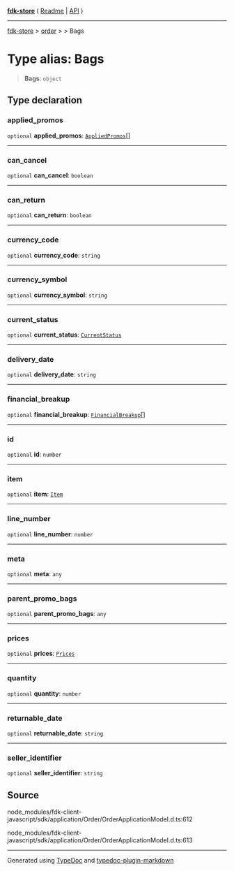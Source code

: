 [**fdk-store**](../../../README.md) ( [Readme](../../../README.md) \| [API](../../../API.md) )

---

[fdk-store](../../../API.md) > [order](../../README.md) > [<internal>](../README.md) > Bags

# Type alias: Bags

> **Bags**: `object`

## Type declaration

### applied_promos

`optional` **applied_promos**: [`AppliedPromos`](type-alias.AppliedPromos.md)[]

---

### can_cancel

`optional` **can_cancel**: `boolean`

---

### can_return

`optional` **can_return**: `boolean`

---

### currency_code

`optional` **currency_code**: `string`

---

### currency_symbol

`optional` **currency_symbol**: `string`

---

### current_status

`optional` **current_status**: [`CurrentStatus`](type-alias.CurrentStatus.md)

---

### delivery_date

`optional` **delivery_date**: `string`

---

### financial_breakup

`optional` **financial_breakup**: [`FinancialBreakup`](type-alias.FinancialBreakup.md)[]

---

### id

`optional` **id**: `number`

---

### item

`optional` **item**: [`Item`](type-alias.Item.md)

---

### line_number

`optional` **line_number**: `number`

---

### meta

`optional` **meta**: `any`

---

### parent_promo_bags

`optional` **parent_promo_bags**: `any`

---

### prices

`optional` **prices**: [`Prices`](type-alias.Prices.md)

---

### quantity

`optional` **quantity**: `number`

---

### returnable_date

`optional` **returnable_date**: `string`

---

### seller_identifier

`optional` **seller_identifier**: `string`

## Source

node_modules/fdk-client-javascript/sdk/application/Order/OrderApplicationModel.d.ts:612

node_modules/fdk-client-javascript/sdk/application/Order/OrderApplicationModel.d.ts:613

---

Generated using [TypeDoc](https://typedoc.org/) and [typedoc-plugin-markdown](https://www.npmjs.com/package/typedoc-plugin-markdown)
